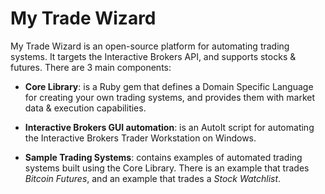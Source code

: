 # My Trade Wizard

My Trade Wizard is an open-source platform for automating trading systems.  It targets the Interactive Brokers API, and supports stocks & futures.  There are 3 main components:

- **Core Library**: is a Ruby gem that defines a Domain Specific Language for creating your own trading systems, and provides them with market data & execution capabilities.

- **Interactive Brokers GUI automation**: is an AutoIt script for automating the Interactive Brokers Trader Workstation on Windows.

- **Sample Trading Systems**: contains examples of automated trading systems built using the Core Library.  There is an example that trades *Bitcoin Futures*, and an example that trades a *Stock Watchlist*.
